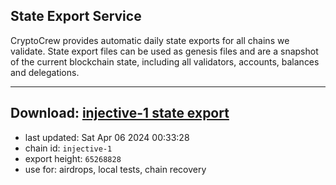 ## State Export Service
CryptoCrew provides automatic daily state exports for all chains we validate. State export files can be used as genesis files and are a snapshot of the current blockchain state, including all validators, accounts, balances and delegations.

---
**Download: [injective-1 state export](https://dl-eu2.ccvalidators.com/SERVICE/injective/injective-1_export_65268828.json)**
---

- last updated: Sat Apr 06 2024 00:33:28
- chain id: `injective-1`
- export height: `65268828`
- use for: airdrops, local tests, chain recovery
